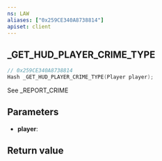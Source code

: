 ```yaml
---
ns: LAW
aliases: ["0x259CE340A8738814"]
apiset: client
---
```

## _GET_HUD_PLAYER_CRIME_TYPE

```c
// 0x259CE340A8738814
Hash _GET_HUD_PLAYER_CRIME_TYPE(Player player);
```

See _REPORT_CRIME

## Parameters
* **player**:

## Return value